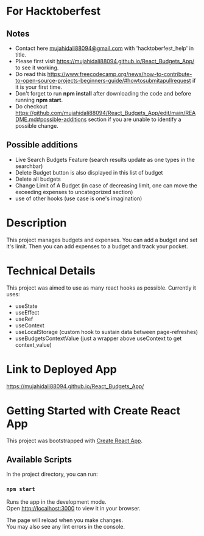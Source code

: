 # For Hacktoberfest
## Notes
* Contact here mujahidali88094@gmail.com with 'hacktoberfest_help' in title.
* Please first visit https://mujahidali88094.github.io/React_Budgets_App/ to see it working.
* Do read this https://www.freecodecamp.org/news/how-to-contribute-to-open-source-projects-beginners-guide/#howtosubmitapullrequest if it is your first time.
* Don't forget to run **npm install** after downloading the code and before running **npm start**.
* Do checkout https://github.com/mujahidali88094/React_Budgets_App/edit/main/README.md#possible-additions section if you are unable to identify a possible change.
## Possible additions
* Live Search Budgets Feature (search results update as one types in the searchbar)
* Delete Budget button is also displayed in this list of budget
* Delete all budgets
* Change Limit of A Budget
   (in case of decreasing limit, one can move the exceeding expenses to uncategorized section)
* use of other hooks (use case is one's imagination)
# Description
This project manages budgets and expenses. You can add a budget and set it's limit. Then you can add expenses to a budget and track your pocket.
# Technical Details
This project was aimed to use as many react hooks as possible.
Currently it uses:
  * useState
  * useEffect
  * useRef
  * useContext
  * useLocalStorage (custom hook to sustain data between page-refreshes)
  * useBudgetsContextValue (just a wrapper above useContext to get context_value)
# Link to Deployed App
https://mujahidali88094.github.io/React_Budgets_App/
# Getting Started with Create React App

This project was bootstrapped with [Create React App](https://github.com/facebook/create-react-app).

## Available Scripts

In the project directory, you can run:

### `npm start`

Runs the app in the development mode.\
Open [http://localhost:3000](http://localhost:3000) to view it in your browser.

The page will reload when you make changes.\
You may also see any lint errors in the console.
